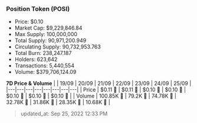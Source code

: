 
  ### Position Token (POSI)
  - Price: $0.10
  - Market Cap: $9,229,846.84
  - Max Supply: 100,000,000
  - Total Supply: 90,971,200.949
  - Circulating Supply: 90,732,953.763
  - Total Burn: 238,247.187
  - Holders: 623,642
  - Transactions: 5,440,554
  - Volume: $379,706,124.09

  **7D Price & Volume**
  | | 19&#x2F;09 | 20&#x2F;09 | 21&#x2F;09 | 22&#x2F;09 | 23&#x2F;09 | 24&#x2F;09 | 25&#x2F;09 |
  |---|---|---|---|---|---|---|---|
  | Price | $0.11 🔻 | $0.11 🔻 | $0.10 🔻 | $0.10 🔻 | $0.10 🔻 | $0.10 🔻 | $0.10 🔻 |
  | Volume | 100.85K 🔻 | 79.2K 🔻 | 74.78K 🔻 | 32.78K 🔻 | 31.86K 🔻 | 28.35K 🔻 | 10.68K 🔻 |

  > updated_at: Sep 25, 2022 12:33 PM
